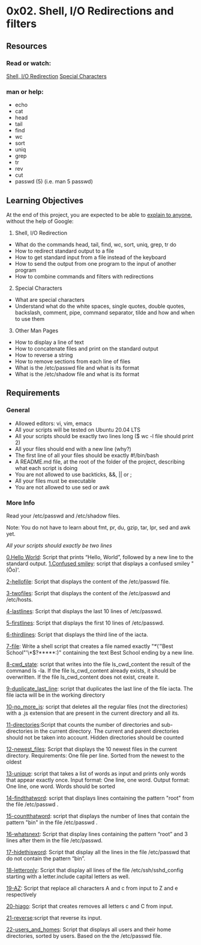 # 0x02. Shell, I/O Redirections and filters

## Resources
### Read or watch:

[Shell, I/O Redirection](http://linuxcommand.org/lc3_lts0070.php "Shell, I/O Redirection")
[Special Characters](http://mywiki.wooledge.org/BashGuide/SpecialCharacters "Special Characters")
### man or help:

* echo
* cat
* head
* tail
* find
* wc
* sort
* uniq
* grep
* tr
* rev
* cut
* passwd (5) (i.e. man 5 passwd)

## Learning Objectives
At the end of this project, you are expected to be able to [explain to anyone](https://fs.blog/feynman-learning-technique/?fbclid=IwAR2K5_BGPVo0QjJXkOIIqNsqcXK4lTskPWJvA0asKQIGtCPWaQBdKmj1Ztg "explain to anyone"), without the help of Google:

1. Shell, I/O Redirection

* What do the commands head, tail, find, wc, sort, uniq, grep, tr do
* How to redirect standard output to a file
* How to get standard input from a file instead of the keyboard
* How to send the output from one program to the input of another program
* How to combine commands and filters with redirections

2. Special Characters

* What are special characters
* Understand what do the white spaces, single quotes, double quotes, backslash, comment, pipe, command separator, tilde and how and when to use them

3. Other Man Pages

* How to display a line of text
* How to concatenate files and print on the standard output
* How to reverse a string
* How to remove sections from each line of files
* What is the /etc/passwd file and what is its format
* What is the /etc/shadow file and what is its format

## Requirements
### General
* Allowed editors: vi, vim, emacs
* All your scripts will be tested on Ubuntu 20.04 LTS
* All your scripts should be exactly two lines long ($ wc -l file should print 2)
* All your files should end with a new line (why?)
* The first line of all your files should be exactly #!/bin/bash
* A README.md file, at the root of the folder of the project, describing what each script is doing
* You are not allowed to use backticks, &&, || or ;
* All your files must be executable
* You are not allowed to use sed or awk
### More Info
Read your /etc/passwd and /etc/shadow files.

Note: You do not have to learn about fmt, pr, du, gzip, tar, lpr, sed and awk yet.

*All your scripts should exactly be two lines* 

[0.Hello World](https://github.com/vessoutraore/alx-system_engineering-devops/blob/master/0x02-shell_redirections/0-hello_world "0-hello_world"): Script that prints “Hello, World”, followed by a new line to the standard output.
[1.Confused smiley](https://github.com/vessoutraore/alx-system_engineering-devops/blob/master/0x02-shell_redirections/1-confused_smiley "1-confused_smiley"): script that displays a confused smiley "(Ôo)'.

[2-hellofile](https://github.com/vessoutraore/alx-system_engineering-devops/blob/master/0x02-shell_redirections/2-hellofile "2-hellofile"): Script that displays the content of the /etc/passwd file.

[3-twofiles](https://github.com/vessoutraore/alx-system_engineering-devops/blob/master/0x02-shell_redirections/3-twofiles "3-twofiles"): Script that displays the content of the /etc/passwd and /etc/hosts.

[4-lastlines](https://github.com/vessoutraore/alx-system_engineering-devops/blob/master/0x02-shell_redirections/4-lastlines "4-lastlines"): Script that displays the last 10 lines of /etc/passwd.

[5-firstlines](https://github.com/vessoutraore/alx-system_engineering-devops/blob/master/0x02-shell_redirections/5-firstlines "5-firstlines"): Script that displays the first 10 lines of /etc/passwd.

[6-thirdlines](https://github.com/vessoutraore/alx-system_engineering-devops/blob/master/0x02-shell_redirections/6-third_line "6-third_line"): Script that displays the third line of the iacta.

[7-file](https://github.com/vessoutraore/alx-system_engineering-devops/blob/master/0x02-shell_redirections/7-file "7-file"): Write a shell script that creates a file named exactly "\*\\'"Best School"\'\\*$\?\*\*\*\*\*:)" containing the text Best School ending by a new line.

[8-cwd_state](https://github.com/vessoutraore/alx-system_engineering-devops/blob/master/0x02-shell_redirections/8-cwd_state "8-cw_state"): script that writes into the file ls_cwd_content the result of the command ls -la. If the file ls_cwd_content already exists, it should be overwritten. If the file ls_cwd_content does not exist, create it.

[9-duplicate_last_line](https://github.com/vessoutraore/alx-system_engineering-devops/blob/master/0x02-shell_redirections/9-duplicate_last_line "9-duplicate_last_line"):  script that duplicates the last line of the file iacta. The file iacta will be in the working directory 

[10-no_more_js](https://github.com/vessoutraore/alx-system_engineering-devops/blob/master/0x02-shell_redirections/10-no_more_js "10-no_more_js"):  script that deletes all the regular files (not the directories) with a .js extension that are present in the current directory and all its. 

[11-directories](https://github.com/vessoutraore/alx-system_engineering-devops/blob/master/0x02-shell_redirections/11-directories "11-directories"):Script that counts the number of directories and sub-directories in the current directory. The current and parent directories should not be taken into account. Hidden directories should be counted 

[12-newest_files](https://github.com/vessoutraore/alx-system_engineering-devops/blob/master/0x02-shell_redirections/12-newest_files "12-newest_files"): Script that displays the 10 newest files in the current directory. Requirements: One file per line. Sorted from the newest to the oldest 

[13-unique](https://github.com/vessoutraore/alx-system_engineering-devops/blob/master/0x02-shell_redirections/13-unique "13-unique"): script that takes a list of words as input and prints only words that appear exactly once. Input format: One line, one word. Output format: One line, one word. Words should be sorted

[14-findthatword](https://github.com/vessoutraore/alx-system_engineering-devops/blob/master/0x02-shell_redirections/14-findthatword "14-findthatword"): script that displays lines containing the pattern "root" from the file /etc/passwd .

[15-countthatword](https://github.com/vessoutraore/alx-system_engineering-devops/blob/master/0x02-shell_redirections/15-counthatword "15-counthatword"): script that displays the number of lines that contain the pattern "bin" in the file /etc/passwd .

[16-whatsnext](https://github.com/vessoutraore/alx-system_engineering-devops/blob/master/0x02-shell_redirections/16-whatsnext "16-whatsnext"): Script that display lines containing the pattern “root” and 3 lines after them in the file /etc/passwd.

[17-hidethisword](https://github.com/vessoutraore/alx-system_engineering-devops/blob/master/0x02-shell_redirections/17-hidethisword "17-hidethisword"): Script that display all the lines in the file /etc/passwd that do not contain the pattern “bin”.

[18-letteronly](https://github.com/vessoutraore/alx-system_engineering-devops/blob/master/0x02-shell_redirections/18-letteronly "18-letteronly"): Script that display all lines of the file /etc/ssh/sshd_config starting with a letter.include capital letters as well.

[19-AZ](https://github.com/vessoutraore/alx-system_engineering-devops/blob/master/0x02-shell_redirections/19-AZ "19-AZ"): Script that replace all characters A and c from input to Z and e respectively 

[20-hiago](https://github.com/vessoutraore/alx-system_engineering-devops/blob/master/0x02-shell_redirections/20-hiago "20-hiago"): Script that creates removes all letters c and C from input.

[21-reverse](https://github.com/vessoutraore/alx-system_engineering-devops/blob/master/0x02-shell_redirections/21-reverse "21-reverse"):script that reverse its input.

[22-users_and_homes](https://github.com/vessoutraore/alx-system_engineering-devops/blob/master/0x02-shell_redirections/22-users_and_homes "22-users_and_homes"): Script that displays all users and their home directories, sorted by users. Based on the the /etc/passwd file.
